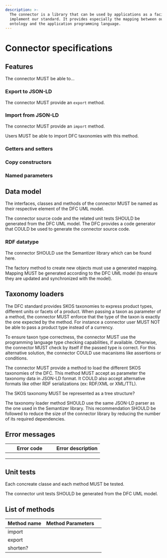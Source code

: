 ```yaml
---
description: >-
  The connector is a library that can be used by applications as a facility to
  implement our standard. It provides especially the mapping between our
  ontology and the application programming language.
---
```


# Connector specifications

## Features

The connector MUST be able to...

### Export to JSON-LD

The connector MUST provide an `export` method.

### Import from JSON-LD

The connector MUST provide an `import` method.

Users MUST be able to import DFC taxonomies with this method.

### Getters and setters

### Copy constructors

### Named parameters

## Data model

The interfaces, classes and methods of the connector MUST be named as their respective element of the DFC UML model.

The connector source code and the related unit tests SHOULD be generated from the DFC UML model. The DFC provides a code generator that COULD be used to generate the connector source code.

### RDF datatype

The connector SHOULD use the Semantizer library which can be found here.

The factory method to create new objects must use a generated mapping. Mapping MUST be generated according to the DFC UML model (to ensure they are updated and synchronized with the model).

## Taxonomy loaders

The DFC standard provides SKOS taxonomies to express product types, different units or facets of a product. When passing a taxon as parameter of a method, the connector MUST enforce that the type of the taxon is exactly the one expected by the method. For instance a connector user MUST NOT be able to pass a product type instead of a currency.

To ensure taxon type correctness, the connector MUST use the programming language type checking capabilities, if available. Otherwise, the connector MUST check by itself if the passed type is correct. For this alternative solution, the connector COULD use macanisms like assertions or conditions.

The connector MUST provide a method to load the different SKOS taxonomies of the DFC. This method MUST accept as parameter the taxonomy data in JSON-LD format. It COULD also accept alternative formats like other RDF serializations (ex: RDF/XML or XML/TTL).

The SKOS taxonomy MUST be represented as a tree structure?

The taxonomy loader method SHOULD use the same JSON-LD parser as the one used in the Semantizer library. This recommendation SHOULD be followed to reduce the size of the connector library by reducing the number of its required dependencies.

## Error messages

<table><thead><tr><th width="141">Error code</th><th>Error description</th></tr></thead><tbody><tr><td></td><td></td></tr><tr><td></td><td></td></tr><tr><td></td><td></td></tr></tbody></table>

## Unit tests

Each concreate classe and each method MUST be tested.

The connector unit tests SHOULD be generated from the DFC UML model.

## List of methods

| Method name | Method Parameters |   |
| ----------- | ----------------- | - |
| import      |                   |   |
| export      |                   |   |
| shorten?    |                   |   |
